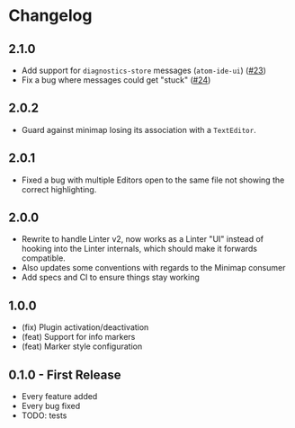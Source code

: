 # Changelog

## 2.1.0

*   Add support for `diagnostics-store` messages (`atom-ide-ui`) ([#23][])
*   Fix a bug where messages could get "stuck" ([#24][])

[#23]: https://github.com/AtomLinter/atom-minimap-linter/pull/23
[#24]: https://github.com/AtomLinter/atom-minimap-linter/pull/24

## 2.0.2

*   Guard against minimap losing its association with a `TextEditor`.

## 2.0.1

*   Fixed a bug with multiple Editors open to the same file not showing the
    correct highlighting.

## 2.0.0

*   Rewrite to handle Linter v2, now works as a Linter "UI" instead of hooking
    into the Linter internals, which should make it forwards compatible.
*   Also updates some conventions with regards to the Minimap consumer
*   Add specs and CI to ensure things stay working

## 1.0.0

*   (fix) Plugin activation/deactivation
*   (feat) Support for info markers
*   (feat) Marker style configuration

## 0.1.0 - First Release

*   Every feature added
*   Every bug fixed
*   TODO: tests
